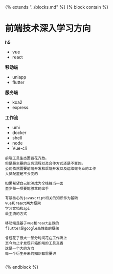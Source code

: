 {%  extends "../blocks.md"  %}
{%  block contain  %}

# 前端技术深入学习方向

**h5**

- vue
- react

**移动端**

- uniapp
- flutter

**服务端**

- koa2
- express

**工作流**

- umi
- docker
- shell
- node
- Vue-cli

```
前端工具生态圈百花齐放。
但是最主要的业务流程以及合作方式还是不变的。
公司依然需要前端开发和后端开发以及运维做专业的工作
人员配置是不会变的

如果希望自己能够成为全栈独当一面
至少每一项要能够拿的出手

有最核心的javascript相关的知识作为基础
vue和react两大框架
学习文档和api
最主流的方式

移动端是基于vue和react去做的
flutter是google高性能的框架

曾经花了很大一部分时间花在工作流上
至今为止才发现开箱即用的工具真香
这是一个大的方向
每一个衍生开来的知识都需要讲


```

{%  endblock  %}